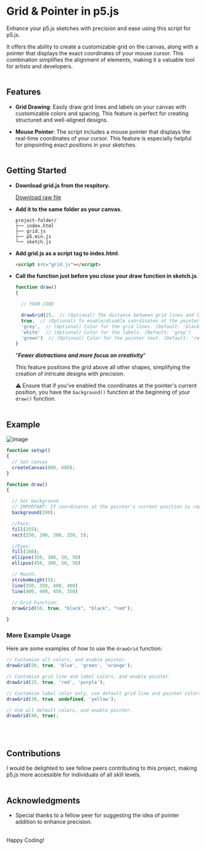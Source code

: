 # Grid & Pointer in p5.js

Enhance your p5.js sketches with precision and ease using this script for p5.js.  

It offers the ability to create a customizable grid on the canvas, along with a pointer that displays the exact coordinates of your mouse cursor. This combination simplifies the alignment of elements, making it a valuable tool for artists and developers.
<br></br>
## Features
- **Grid Drawing**: Easily draw grid lines and labels on your canvas with customizable colors and spacing. This feature is perfect for creating structured and well-aligned designs.

- **Mouse Pointer**: The script includes a mouse pointer that displays the real-time coordinates of your cursor. This feature is especially helpful for pinpointing exact positions in your sketches.
<br></br>
## Getting Started
- **Download grid.js from the respitory.**

  [Download raw file](https://github.com/SelfTaught-HamzaCodes/grid.p5/blob/main/grid.js)
  
- **Add it to the same folder as your canvas.**
  
  ```
  project-folder/
  ├── index.html
  ├── grid.js
  ├── p5.min.js
  └── sketch.js
  ```
- **Add grid.js as a script tag to index.html**.
  
  ```html
  <script src="grid.js"></script>
  ```

- **Call the function just before you close your draw function in sketch.js**.

  ```js
  function draw()
  {

    // YOUR CODE
  
    drawGrid(25,  // (Optional) The distance between grid lines and labels. (Default: 50)
    true,  // (Optional) To enable/disable coordinates at the pointer's current position. (Default: false)
    'grey',  // (Optional) Color for the grid lines. (Default: 'black')
    'white'  // (Optional) Color for the labels. (Default: 'grey')
    'green')  // (Optional) Color for the pointer text. (Default: 'red')
  }
  ```
  
  "***Fewer distractions and more focus on creativity***"

  This feature positions the grid above all other shapes, simplifying the creation of intricate designs with precision.
  
  ⚠ Ensure that if you've enabled the coordinates at the pointer's current position, you have the `background()` function at the beginning of your `draw()` function.
<br></br>
## Example
![image](https://github.com/SelfTaught-HamzaCodes/grid.p5/assets/123310424/971e048c-c252-4767-ba72-a853979b7c85)


  ```js
  function setup() 
  {
    // Set canvas
	createCanvas(800, 600);
  }  

  function draw() 
  {

	// Set background
	// IMPORTANT: If coordinates at the pointer's current position is required.
	background(200);

	//Face:
	fill(255);
	rect(250, 200, 300, 250, 5);

	//Eyes:
	fill(100);
	ellipse(350, 300, 50, 50)
	ellipse(450, 300, 50, 50)

	// Mouth:
	strokeWeight(5);
	line(350, 350, 400, 400)
	line(400, 400, 450, 350)
	 
	// Grid Function:
	drawGrid(50, true, "black", "black", "red");

  }
  ```
  ### More Example Usage

  Here are some examples of how to use the `drawGrid` function:

```javascript
// Customize all colors, and enable pointer.
drawGrid(50, true, 'blue', 'green', 'orange');

// Customize grid line and label colors, and enable pointer.
drawGrid(25, true, 'red', 'purple');

// Customize label color only, use default grid line and pointer colors, and enable pointer.
drawGrid(30, true, undefined, 'yellow');

// Use all default colors, and enable pointer.
drawGrid(40, true);
```
<br></br>
## Contributions 
I would be delighted to see fellow peers contributing to this project, making p5.js more accessible for individuals of all skill levels.
<br></br>
## Acknowledgments
- Special thanks to a fellow peer for suggesting the idea of pointer addition to enhance precision.
<br></br>

Happy Coding! 
